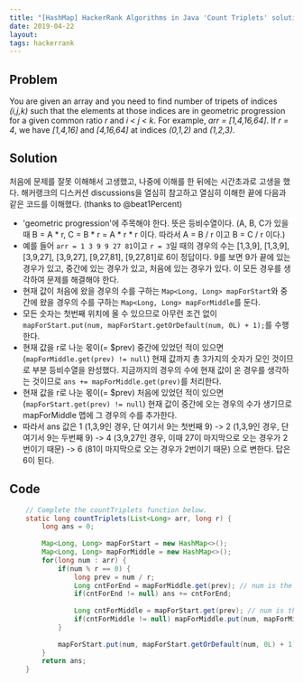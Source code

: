 ```yaml
---
title: "[HashMap] HackerRank Algorithms in Java 'Count Triplets' solution"
date: 2019-04-22
layout:
tags: hackerrank
---
```


## Problem
You are given an array and you need to find number of tripets of indices <i>(i,j,k)</i> such that the elements at those indices are in geometric progression for a given common ratio <i>r</i> and <i>i < j < k</i>.
For example, <i>arr = [1,4,16,64]</i>. If <i>r = 4</i>, we have <i>[1,4,16]</i> and <i>[4,16,64]</i> at indices <i>(0,1,2)</i> and <i>(1,2,3)</i>.

## Solution
처음에 문제를 잘못 이해해서 고생했고, 나중에 이해를 한 뒤에는 시간초과로 고생을 했다. 해커랭크의 디스커션 discussions을 열심히 참고하고 열심히 이해한 끝에 다음과 같은 코드를 이해했다. (thanks to @beat1Percent)
- 'geometric progression'에 주목해야 한다. 뜻은 등비수열이다. (A, B, C가 있을 때 B = A * r, C = B * r = A * r * r 이다. 따라서 A = B / r 이고 B = C / r 이다.)
- 예를 들어 `arr = 1 3 9 9 27 81`이고 `r = 3`일 때의 경우의 수는 [1,3,9], [1,3,9], [3,9,27], [3,9,27], [9,27,81], [9,27,81]로 6이 정답이다.
9를 보면 9가 끝에 있는 경우가 있고, 중간에 있는 경우가 있고, 처음에 있는 경우가 있다. 이 모든 경우를 생각하여 문제를 해결해야 한다.
- 현재 값이 처음에 왔을 경우의 수를 구하는 `Map<Long, Long> mapForStart`와 중간에 왔을 경우의 수를 구하는 `Map<Long, Long> mapForMiddle`를 둔다.
- 모든 숫자는 첫번째 위치에 올 수 있으므로 아무런 조건 없이 `mapForStart.put(num, mapForStart.getOrDefault(num, 0L) + 1);`를 수행한다.
- 현재 값을 r로 나눈 몫이(= $prev) 중간에 있었던 적이 있으면 (`mapForMiddle.get(prev) != null`) 현재 값까지 총 3가지의 숫자가 모인 것이므로 부분 등비수열을 완성했다.
지금까지의 경우의 수에 현재 값이 온 경우를 생각하는 것이므로 `ans += mapForMiddle.get(prev)`를 처리한다.
- 현재 값을 r로 나눈 몫이(= $prev) 처음에 있었던 적이 있으면 (`mapForStart.get(prev) != null`) 현재 값이 중간에 오는 경우의 수가 생기므로 mapForMiddle 맵에 그 경우의 수를 추가한다.
- 따라서 ans 값은 1 (1,3,9인 경우, 단 여기서 9는 첫번째 9) -> 2 (1,3,9인 경우, 단 여기서 9는 두번째 9) -> 4 (3,9,27인 경우, 이때 27이 마지막으로 오는 경우가 2번이기 때문) -> 6 (81이 마지막으로 오는 경우가 2번이기 때문) 으로 변한다. 
답은 6이 된다.


## Code
```java
    // Complete the countTriplets function below.
    static long countTriplets(List<Long> arr, long r) {
        long ans = 0;
        
        Map<Long, Long> mapForStart = new HashMap<>();
        Map<Long, Long> mapForMiddle = new HashMap<>();
        for(long num : arr) {
            if(num % r == 0) {
                long prev = num / r;
                Long cntForEnd = mapForMiddle.get(prev); // num is the last number
                if(cntForEnd != null) ans += cntForEnd;
                
                Long cntForMiddle = mapForStart.get(prev); // num is the middle number
                if(cntForMiddle != null) mapForMiddle.put(num, mapForMiddle.getOrDefault(num, 0L) + cntForMiddle);
            }
            
            mapForStart.put(num, mapForStart.getOrDefault(num, 0L) + 1); // num is the first number
        }
        return ans;
    }
```
